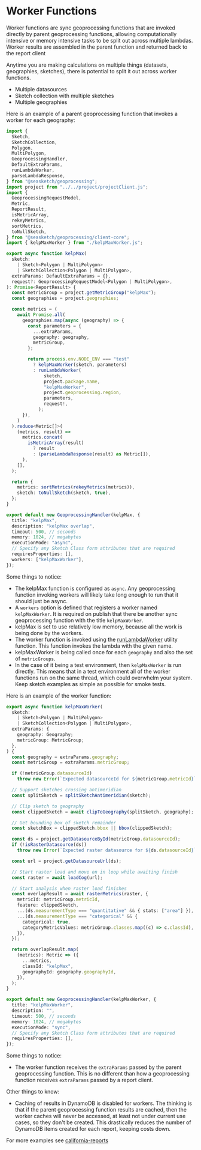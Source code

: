 # Worker Functions

Worker functions are sync geoprocessing functions that are invoked directly by parent geoprocessing functions, allowing computationally intensive or memory intensive tasks to be split out across multiple lambdas. Worker results are assembled in the parent function and returned back to the report client

Anytime you are making calculations on multiple things (datasets, geographies, sketches), there is potential to split it out across worker functions.

- Multiple datasources
- Sketch collection with multiple sketches
- Multiple geographies

Here is an example of a parent geoprocessing function that invokes a worker for each geography:

```typescript
import {
  Sketch,
  SketchCollection,
  Polygon,
  MultiPolygon,
  GeoprocessingHandler,
  DefaultExtraParams,
  runLambdaWorker,
  parseLambdaResponse,
} from "@seasketch/geoprocessing";
import project from "../../project/projectClient.js";
import {
  GeoprocessingRequestModel,
  Metric,
  ReportResult,
  isMetricArray,
  rekeyMetrics,
  sortMetrics,
  toNullSketch,
} from "@seasketch/geoprocessing/client-core";
import { kelpMaxWorker } from "./kelpMaxWorker.js";

export async function kelpMax(
  sketch:
    | Sketch<Polygon | MultiPolygon>
    | SketchCollection<Polygon | MultiPolygon>,
  extraParams: DefaultExtraParams = {},
  request?: GeoprocessingRequestModel<Polygon | MultiPolygon>,
): Promise<ReportResult> {
  const metricGroup = project.getMetricGroup("kelpMax");
  const geographies = project.geographies;

  const metrics = (
    await Promise.all(
      geographies.map(async (geography) => {
        const parameters = {
          ...extraParams,
          geography: geography,
          metricGroup,
        };

        return process.env.NODE_ENV === "test"
          ? kelpMaxWorker(sketch, parameters)
          : runLambdaWorker(
              sketch,
              project.package.name,
              "kelpMaxWorker",
              project.geoprocessing.region,
              parameters,
              request!,
            );
      }),
    )
  ).reduce<Metric[]>(
    (metrics, result) =>
      metrics.concat(
        isMetricArray(result)
          ? result
          : (parseLambdaResponse(result) as Metric[]),
      ),
    [],
  );

  return {
    metrics: sortMetrics(rekeyMetrics(metrics)),
    sketch: toNullSketch(sketch, true),
  };
}

export default new GeoprocessingHandler(kelpMax, {
  title: "kelpMax",
  description: "kelpMax overlap",
  timeout: 500, // seconds
  memory: 1024, // megabytes
  executionMode: "async",
  // Specify any Sketch Class form attributes that are required
  requiresProperties: [],
  workers: ["kelpMaxWorker"],
});
```

Some things to notice:

- The kelpMax function is configured as `async`. Any geoprocessing function invoking workers will likely take long enough to run that it should just be async.
- A `workers` option is defined that registers a worker named `kelpMaxWorker`. It is required on publish that there be another sync geoprocessing function with the title `kelpMaxWorker`.
- kelpMax is set to use relatively low memory, because all the work is being done by the workers.
- The worker function is invoked using the [runLambdaWorker](./api/geoprocessing/functions/runLambdaWorker.md) utility function. This function invokes the lambda with the given name.
- kelpMaxWorker is being called once for each `geography` and also the set of `metricGroups`.
- In the case of it being a test environment, then `kelpMaxWorker` is run directly. This means that in a test environment all of the worker functions run on the same thread, which could overwhelm your system. Keep sketch examples as simple as possible for smoke tests.

Here is an example of the worker function:

```typescript
export async function kelpMaxWorker(
  sketch:
    | Sketch<Polygon | MultiPolygon>
    | SketchCollection<Polygon | MultiPolygon>,
  extraParams: {
    geography: Geography;
    metricGroup: MetricGroup;
  },
) {
  const geography = extraParams.geography;
  const metricGroup = extraParams.metricGroup;

  if (!metricGroup.datasourceId)
    throw new Error(`Expected datasourceId for ${metricGroup.metricId}`);

  // Support sketches crossing antimeridian
  const splitSketch = splitSketchAntimeridian(sketch);

  // Clip sketch to geography
  const clippedSketch = await clipToGeography(splitSketch, geography);

  // Get bounding box of sketch remainder
  const sketchBox = clippedSketch.bbox || bbox(clippedSketch);

  const ds = project.getDatasourceById(metricGroup.datasourceId);
  if (!isRasterDatasource(ds))
    throw new Error(`Expected raster datasource for ${ds.datasourceId}`);

  const url = project.getDatasourceUrl(ds);

  // Start raster load and move on in loop while awaiting finish
  const raster = await loadCog(url);

  // Start analysis when raster load finishes
  const overlapResult = await rasterMetrics(raster, {
    metricId: metricGroup.metricId,
    feature: clippedSketch,
    ...(ds.measurementType === "quantitative" && { stats: ["area"] }),
    ...(ds.measurementType === "categorical" && {
      categorical: true,
      categoryMetricValues: metricGroup.classes.map((c) => c.classId),
    }),
  });

  return overlapResult.map(
    (metrics): Metric => ({
      ...metrics,
      classId: "kelpMax",
      geographyId: geography.geographyId,
    }),
  );
}

export default new GeoprocessingHandler(kelpMaxWorker, {
  title: "kelpMaxWorker",
  description: "",
  timeout: 500, // seconds
  memory: 1024, // megabytes
  executionMode: "sync",
  // Specify any Sketch Class form attributes that are required
  requiresProperties: [],
});
```

Some things to notice:

- The worker function receives the `extraParams` passed by the parent geoprocessing function. This is no different than how a geoprocessing function receives `extraParams` passed by a report client.

Other things to know:

- Caching of results in DynamoDB is disabled for workers. The thinking is that if the parent geoprocessing function results are cached, then the worker caches will never be accessed, at least not under current use cases, so they don't be created. This drastically reduces the number of DynamoDB items created for each report, keeping costs down.

For more examples see [california-reports](https://github.com/seasketch/california-reports/tree/main/src/functions)
